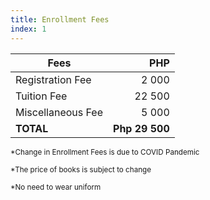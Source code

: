 ```yaml
---
title: Enrollment Fees
index: 1
---
```


| Fees                    | PHP          |
| ----------------------- |-------------:|
| Registration Fee        |        2 000 |
| Tuition Fee             |       22 500 |
| Miscellaneous Fee       |        5 000 |
| **TOTAL**               |**Php 29 500**|

<small>*Change in Enrollment Fees is due to COVID Pandemic</small>

<small>*The price of books is subject to change</small>

<small>*No need to wear uniform</small>

